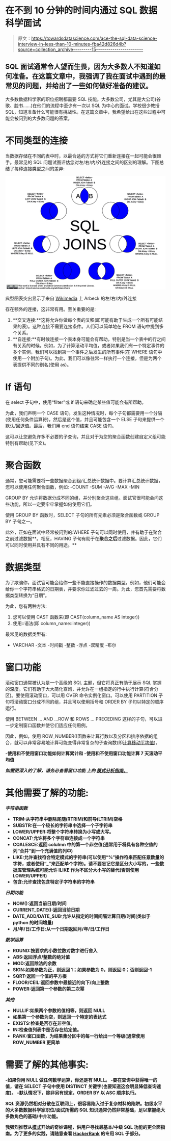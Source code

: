 # 在不到 10 分钟的时间内通过 SQL 数据科学面试

> 原文：<https://towardsdatascience.com/ace-the-sql-data-science-interview-in-less-than-10-minutes-fba42d826d4b?source=collection_archive---------15----------------------->

## SQL 面试通常令人望而生畏，因为大多数人不知道如何准备。在这篇文章中，我强调了我在面试中遇到的最常见的问题，并给出了一些如何做好准备的建议。

大多数数据科学家的职位招聘都需要 SQL 技能。大多数公司，尤其是大公司(谷歌、脸书……)在他们的流程中至少有一次以 SQL 为中心的面试。学校很少教授 SQL，知道准备什么可能很有挑战性。在这篇文章中，我希望给出在这些过程中可能会被问到的大多数问题的答案。

# 不同类型的连接

当数据存储在不同的表中时，以最合适的方式将它们重新连接在一起可能会很棘手。最常见的 SQL 问题试图评估您对左/右/内/外连接之间的区别的理解。下图总结了每种连接类型之间的差异:

![](img/0850a7002dbfd39777dd3a46e3bec033.png)

典型图表突出显示了来自 [Wikimedia](https://commons.wikimedia.org/wiki/File:SQL_Joins.svg) 上 Arbeck 的左/右/内/外连接

存在额外的连接，这非常有用。至关重要的是:

1.  **交叉连接:**这将允许你做每个表的叉积(即可能有助于生成一个所有可能结果的表)。这种连接不需要连接条件。人们可以简单地在 FROM 语句中提到多个关系。
2.  **自连接:**有时候连接一个表本身可能会有帮助，特别是当一个表中的行之间有关系的时候。例如，为了计算滚动平均值，或者如果我们有一个特定事件的多个实例，我们可以找到第一个事件之后发生的所有事件(在 WHERE 语句中使用一个附加子句)。为此，我们可以像往常一样执行一个连接，但是为两个表提供不同的别名(使用 as)。

# If 语句

在 select 子句中，使用“filter”或 if 语句来确定某些值可能会有所帮助。

为此，我们声明一个 CASE 语句。发生这种情况时，每个子句都需要用一个分隔(使用任何条件运算符)，然后是这个值，并且可能包含一个 ELSE 子句来提供一个默认/回退值。最后，我们用 end 语句结束 CASE 语句。

这可以让您避免许多不必要的子查询，并且对于为您的聚合函数创建自定义组可能特别有帮助(见下文)。

# **聚合函数**

通常，您可能需要将一些数据聚合到组/汇总统计数据中。要计算汇总统计数据，您可以使用任何聚合函数，例如:
-COUNT
-SUM
-AVG
-MAX
-MIN

GROUP BY 允许将数据分成不同的组，并分别聚合这些组。面试官很可能会问这些功能，所以一定要牢牢掌握如何使用它们。

使用 GROUP BY 函数时，SELECT 子句的所有元素必须是聚合函数或 GROUP BY 子句之一。

此外，正如在面试中经常被问到的:WHERE 子句可以同时使用，并有助于在聚合之前过滤数据**。相反，HAVING 子句有助于在**聚合之后**过滤数据。因此，它们可以同时使用并具有不同的用途。**

# 数据类型

为了欺骗你，面试官可能会给你一些不能直接操作的数据类型。例如，他们可能会给你一个字符串格式的日期表，并要求你过滤过去的一周。为此，您首先需要将数据类型转换为“日期”。

为此，您有两种方法:

1.  您可以使用 CAST 函数来(即 CAST(column_name AS integer))
2.  使用::语法(即 column_name::integer))

最常见的数据类型有:

- VARCHAR
-文本
-时间戳
-整数
-浮点
-双精度
-布尔

# 窗口功能

滚动窗口通常被认为是一个高级的 SQL 主题，但它将真正有助于展示 SQL 掌握的深度。它们有助于大大简化查询，并允许在一组指定的行中执行计算(符合分区)。要使用滚动窗口，可以用 OVER 命令实例化窗口。可以使用 PARTITION 子句将滚动窗口分成不同的组，并且可以使用括号和 ORDER BY 子句以特定的顺序运行。

使用 BETWEEN … AND …ROW 和 ROWS … PRECEDING 这样的子句，可以进一步定制窗口函数并使它们适应任何用例。

因此，例如，使用 ROW_NUMBER()函数来计算行数以及分区和排序依据的组合，就可以非常容易地计算可能变得非常复杂的子查询数(即[计算移动平均值](https://www.essentialsql.com/sql-puzzle-calculate-moving-averages/))。

**-使用和不使用窗口功能如何计算累计和
-使用和不使用窗口功能计算 7 天滚动平均值**

***如需更深入的了解，请务必查看窗口功能* *上的* [*模式分析指南。*](https://mode.com/sql-tutorial/sql-window-functions/)**

# **其他需要了解的功能:**

*****字符串函数*****

*   **TRIM:从字符串中删除尾随(RTRIM)和前导(LTRIM)空格**
*   **SUBSTR:在一个较长的字符串中选择一个子字符串**
*   **LOWER/UPPER:将整个字符串转换为小写或大写。**
*   **CONCAT:允许将多个字符串连接成一个字符串**
*   **COALESCE:返回 colulmn 中的第一个非空值(通常用于将具有各种空值的列“合并”到一个充满值的列中)**
*   **LIKE:允许查找符合特定模式的字符串(可以使用“%”操作符来匹配任意数量的字符，或者使用“_”来匹配单个字符)。请不要忘记它是区分大小写的，一些数据库管理系统可能允许 ILIKE 作为不区分大小写的替代(否则使用 LOWER/UPPER)**
*   **包含:允许查找包含特定子字符串的字符串**

*****日期功能*****

*   **NOW():返回当前日期/时间**
*   **CURRENT_DATE():返回当前日期**
*   **DATE_ADD/DATE_SUB:允许从指定的时间间隔计算日期/时间(类似于 python 的时间增量)**
*   **月/年/日/工作日:从一个日期返回月/年/日/工作日**

*****数学运算*****

*   **ROUND:按要求的小数位数对数字进行舍入**
*   **ABS:返回浮点/整数的绝对值**
*   **MOD:返回除法的余数**
*   **SIGN:如果参数为正，则返回 1；如果参数为 0，则返回 0；否则返回-1**
*   **SQRT:返回一个值的平方根**
*   **FLOOR/CEIL:返回参数中最接近的向下/向上整数**
*   **POWER:返回第一个参数的第二次幂**

*****其他*****

*   **NULLIF:如果两个参数的值相等，则返回 NULL**
*   **如果第一个参数为空，则返回一个特定的表达式**
*   **EXISTS:检查是否存在非空值。**
*   **IN:检查值列表中是否存在给定值。**
*   **RANK:窗口函数，为结果集分区中的每一行给出一个等级(通常使用 ROW_NUMBER 更简单**

# ****需要了解的其他事实:****

**-如果你用 NULL 做任何数学运算，你还是有 NULL。
-要在查询中获得唯一的值，请在 SELECT 子句中使用 DISTINCT 关键字(也要知道这会明显降低查询速度)。
-默认情况下，除非另有规定，ORDER BY 以 ASC 顺序执行。**

**SQL 资源仍然相对分散在互联网上，很容易陷入过于复杂材料的陷阱。初级水平的大多数数据科学家职位/面试所需的 SQL 知识通常仍然非常基础，足以掌握绝大多数角色的基础/中介功能。**

**我强烈推荐从[模式](https://mode.com/sql-tutorial/introduction-to-sql/)开始的奇妙课程，供用户寻找最基本/中级 SQL 功能的更全面指南。为了更多的实践，请随意查看 [HackerRank](https://www.hackerrank.com/) 的专用 SQL 子部分。**